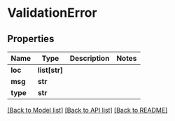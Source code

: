 # ValidationError

## Properties
Name | Type | Description | Notes
------------ | ------------- | ------------- | -------------
**loc** | **list[str]** |  | 
**msg** | **str** |  | 
**type** | **str** |  | 

[[Back to Model list]](../README.md#documentation-for-models) [[Back to API list]](../README.md#documentation-for-api-endpoints) [[Back to README]](../README.md)


